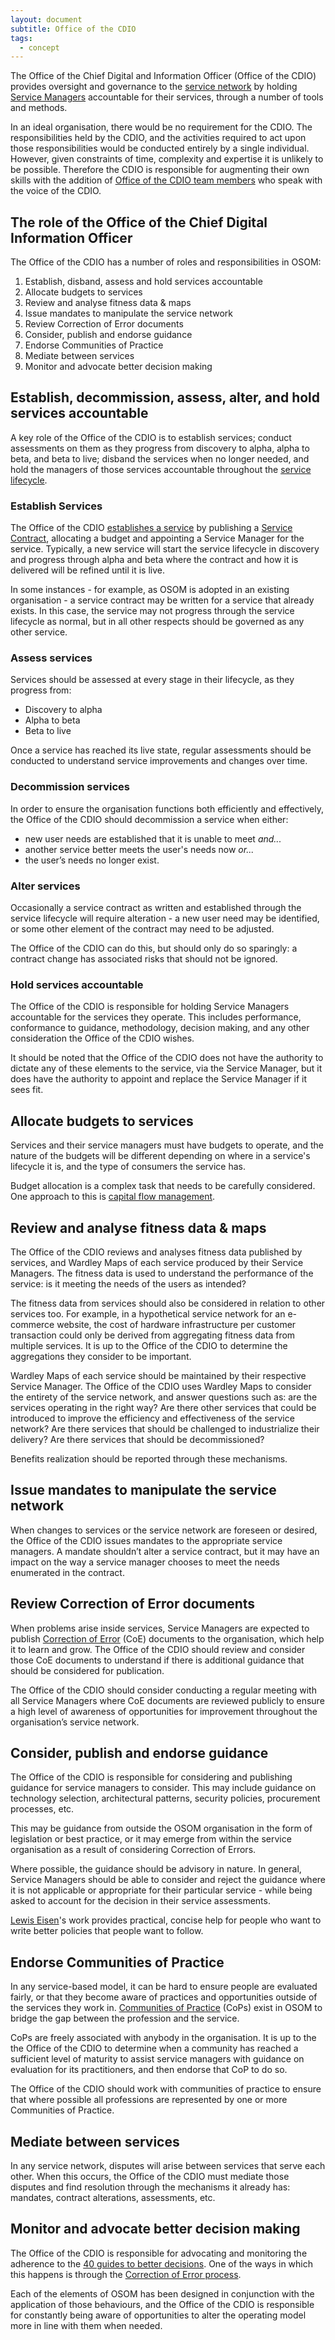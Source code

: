 ```yaml
---
layout: document
subtitle: Office of the CDIO
tags:
  - concept
---
```


The Office of the Chief Digital and Information Officer (Office of the CDIO) provides oversight and governance to the [service network](/osom-guide/service-network) by holding [Service Managers](/osom-guide/service-managers) accountable for their services, through a number of tools and methods.

In an ideal organisation, there would be no requirement for the CDIO. The responsibilities held by the CDIO, and the activities required to act upon those responsibilities would be conducted entirely by a single individual. However, given constraints of time, complexity and expertise it is unlikely to be possible. Therefore the CDIO is responsible for augmenting their own skills with the addition of [Office of the CDIO team members](/osom-guide/ocdio-team-member) who speak with the voice of the CDIO.

## The role of the Office of the Chief Digital Information Officer

The Office of the CDIO has a number of roles and responsibilities in OSOM:

1. Establish, disband, assess and hold services accountable
2. Allocate budgets to services
3. Review and analyse fitness data & maps
4. Issue mandates to manipulate the service network
5. Review Correction of Error documents
6. Consider, publish and endorse guidance
7. Endorse Communities of Practice
8. Mediate between services
9. Monitor and advocate better decision making

## Establish, decommission, assess, alter, and hold services accountable

A key role of the Office of the CDIO is to establish services; conduct assessments on them as they progress from discovery to alpha, alpha to beta, and beta to live; disband the services when no longer needed, and hold the managers of those services accountable throughout the [service lifecycle](/osom-guide/service-lifecycle).

### Establish Services

The Office of the CDIO [establishes a service](/osom-guide/establishing-a-new-service/) by publishing a [Service Contract](/osom-guide/service-contract), allocating a budget and appointing a Service Manager for the service. Typically, a new service will start the service lifecycle in discovery and progress through alpha and beta where the contract and how it is delivered will be refined until it is live.

In some instances - for example, as OSOM is adopted in an existing organisation - a service contract may be written for a service that already exists. In this case, the service may not progress through the service lifecycle as normal, but in all other respects should be governed as any other service.

### Assess services

Services should be assessed at every stage in their lifecycle, as they progress from:

- Discovery to alpha
- Alpha to beta
- Beta to live

Once a service has reached its live state, regular assessments should be conducted to understand service improvements and changes over time.

### Decommission services

In order to ensure the organisation functions both efficiently and effectively, the Office of the CDIO should decommission a service when either:

- new user needs are established that it is unable to meet _and..._
- another service better meets the user's needs now _or..._
- the user’s needs no longer exist.

### Alter services

Occasionally a service contract as written and established through the service lifecycle will require alteration - a new user need may be identified, or some other element of the contract may need to be adjusted.

The Office of the CDIO can do this, but should only do so sparingly: a contract change has associated risks that should not be ignored.

### Hold services accountable

The Office of the CDIO is responsible for holding Service Managers accountable for the services they operate. This includes performance, conformance to guidance, methodology, decision making, and any other consideration the Office of the CDIO wishes.

It should be noted that the Office of the CDIO does not have the authority to dictate any of these elements to the service, via the Service Manager, but it does have the authority to appoint and replace the Service Manager if it sees fit.

## Allocate budgets to services

Services and their service managers must have budgets to operate, and the nature of the budgets will be different depending on where in a service's lifecycle it is, and the type of consumers the service has.

Budget allocation is a complex task that needs to be carefully considered. One approach to this is [capital flow management](/osom-guide/capital-flow "capital flow management").

## Review and analyse fitness data & maps

The Office of the CDIO reviews and analyses fitness data published by services, and Wardley Maps of each service produced by their Service Managers. The fitness data is used to understand the performance of the service: is it meeting the needs of the users as intended?

The fitness data from services should also be considered in relation to other services too. For example, in a hypothetical service network for an e-commerce website, the cost of hardware infrastructure per customer transaction could only be derived from aggregating fitness data from multiple services. It is up to the Office of the CDIO to determine the aggregations they consider to be important.

Wardley Maps of each service should be maintained by their respective Service Manager. The Office of the CDIO uses Wardley Maps to consider the entirety of the service network, and answer questions such as: are the services operating in the right way? Are there other services that could be introduced to improve the efficiency and effectiveness of the service network? Are there services that should be challenged to industrialize their delivery? Are there services that should be decommissioned?

Benefits realization should be reported through these mechanisms.

## Issue mandates to manipulate the service network

When changes to services or the service network are foreseen or desired, the Office of the CDIO issues mandates to the appropriate service managers. A mandate shouldn’t alter a service contract, but it may have an impact on the way a service manager chooses to meet the needs enumerated in the contract.

## Review Correction of Error documents

When problems arise inside services, Service Managers are expected to publish [Correction of Error](/osom-guide/correction-of-errors "Correction of Error") (CoE) documents to the organisation, which help it to learn and grow. The Office of the CDIO should review and consider those CoE documents to understand if there is additional guidance that should be considered for publication.

The Office of the CDIO should consider conducting a regular meeting with all Service Managers where CoE documents are reviewed publicly to ensure a high level of awareness of opportunities for improvement throughout the organisation’s service network.

## Consider, publish and endorse guidance

The Office of the CDIO is responsible for considering and publishing guidance for service managers to consider. This may include guidance on technology selection, architectural patterns, security policies, procurement processes, etc.

This may be guidance from outside the OSOM organisation in the form of legislation or best practice, or it may emerge from within the service organisation as a result of considering Correction of Errors.

Where possible, the guidance should be advisory in nature. In general, Service Managers should be able to consider and reject the guidance where it is not applicable or appropriate for their particular service - while being asked to account for the decision in their service assessments.

[Lewis Eisen](https://lewiseisen.com/)'s work provides practical, concise help for people who want to write better policies that people want to follow.

## Endorse Communities of Practice

In any service-based model, it can be hard to ensure people are evaluated fairly, or that they become aware of practices and opportunities outside of the services they work in. [Communities of Practice](/osom-guide/community-of-practice/) (CoPs) exist in OSOM to bridge the gap between the profession and the service.

CoPs are freely associated with anybody in the organisation. It is up to the the Office of the CDIO to determine when a community has reached a sufficient level of maturity to assist service managers with guidance on evaluation for its practitioners, and then endorse that CoP to do so.

The Office of the CDIO should work with communities of practice to ensure that where possible all professions are represented by one or more Communities of Practice.

## Mediate between services

In any service network, disputes will arise between services that serve each other. When this occurs, the Office of the CDIO must mediate those disputes and find resolution through the mechanisms it already has: mandates, contract alterations, assessments, etc.

## Monitor and advocate better decision making

The Office of the CDIO is responsible for advocating and monitoring the adherence to the [40 guides to better decisions](/osom-guide/making-better-decisions). One of the ways in which this happens is through the [Correction of Error process](/osom-guide/correction-of-errors/).

Each of the elements of OSOM has been designed in conjunction with the application of those behaviours, and the Office of the CDIO is responsible for constantly being aware of opportunities to alter the operating model more in line with them when needed.

